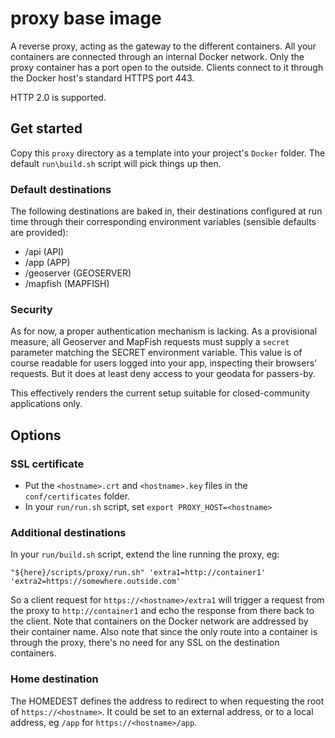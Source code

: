 # proxy base image

A reverse proxy, acting as the gateway to the different containers. All your containers are connected through an internal Docker network. Only the proxy container has a port open to the outside. Clients connect to it through the Docker host's standard HTTPS port 443.

HTTP 2.0 is supported.

## Get started

Copy this `proxy` directory as a template into your project's `Docker` folder. The default `run\build.sh` script will pick things up then.

### Default destinations

The following destinations are baked in, their destinations configured at run time through their corresponding environment variables (sensible defaults are provided):

- /api (API)
- /app (APP)
- /geoserver (GEOSERVER)
- /mapfish (MAPFISH)

### Security

As for now, a proper authentication mechanism is lacking. As a provisional measure, all Geoserver and MapFish requests must supply a `secret` parameter matching the SECRET environment variable. This value is of course readable for users logged into your app, inspecting their browsers' requests. But it does at least deny access to your geodata for passers-by.

This effectively renders the current setup suitable for closed-community applications only.

## Options

### SSL certificate

- Put the `<hostname>.crt` and `<hostname>.key` files in the `conf/certificates` folder.
- In your `run/run.sh` script, set `export PROXY_HOST=<hostname>`

### Additional destinations

In your `run/build.sh` script, extend the line running the proxy, eg:
```
"${here}/scripts/proxy/run.sh" 'extra1=http://container1' 'extra2=https://somewhere.outside.com'
```
So a client request for `https://<hostname>/extra1` will trigger a request from the proxy to `http://container1` and echo the response from there back to the client. Note that containers on the Docker network are addressed by their container name. Also note that since the only route into a container is through the proxy, there's no need for any SSL on the destination containers.

### Home destination
The HOMEDEST defines the address to redirect to when requesting the root of `https://<hostname>`. It could be set to an external address, or to a local address, eg `/app` for `https://<hostname>/app`.
